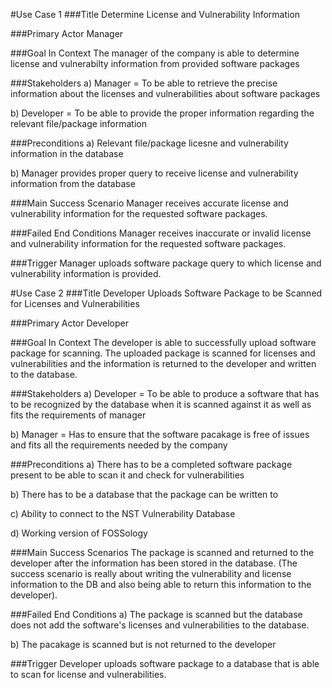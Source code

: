 #Use Case 1 
###Title
Determine License and Vulnerability Information 

###Primary Actor 
Manager

###Goal In Context
The manager of the company is able to determine license and vulnerabilty information from provided software packages

###Stakeholders
 a) Manager = To be able to retrieve the precise information about the licenses and vulnerabilities about software packages
 
 b) Developer = To be able to provide the proper information regarding the relevant file/package information
 
###Preconditions 
 a) Relevant file/package licesne and vulnerability information in the database
 
 b) Manager provides proper query to receive license and vulnerability information from the database
 
###Main Success Scenario 
Manager receives accurate license and vulnerability information for the requested software packages.

###Failed End Conditions
Manager receives inaccurate or invalid license and vulnerability information for the requested software packages.

###Trigger
Manager uploads software package query to which license and vulnerability information is provided.


#Use Case 2 
###Title 
Developer Uploads Software Package to be Scanned for Licenses and Vulnerabilities 

###Primary Actor 
Developer 

###Goal In Context 
The developer is able to successfully upload software package for scanning. The uploaded package is scanned for licenses and vulnerabilities and the information is returned to the developer and written to the database. 

###Stakeholders 
 a) Developer = To be able to produce a software that has to be recognized by the database when it is scanned against it as well as fits                 the requirements of manager

 b) Manager = Has to ensure that the software pacakage is free of issues and fits all the requirements needed by the company

###Preconditions 
 a) There has to be a completed software package present to be able to scan it and check for vulnerabilities 
 
 b) There has to be a database that the package can be written to
 
 c) Ability to connect to the NST Vulnerability Database 
 
 d) Working version of FOSSology
 
###Main Success Scenarios 
The package is scanned and returned to the developer after the information has been stored in the database.  (The success scenario is really about writing the vulnerability and license information to the DB and also being able to return this information to the developer). 

###Failed End Conditions
 a) The package is scanned but the database does not add the software's licenses and vulnerabilities to the database. 
 
 b) The pacakage is scanned but is not returned to the developer 

###Trigger
Developer uploads software package to a database that is able to scan for license and vulnerabilities. 
